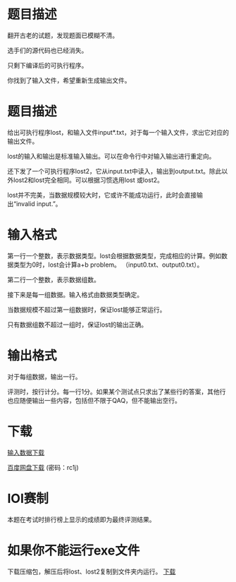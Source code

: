 # 题目描述

<p>翻开古老的试题，发现题面已模糊不清。</p>
<p>选手们的源代码也已经消失。</p>
<p>只剩下编译后的可执行程序。</p>
<p>你找到了输入文件，希望重新生成输出文件。</p>

# 题目描述


<p>给出可执行程序lost，和输入文件input*.txt，对于每一个输入文件，求出它对应的输出文件。</p>
<p>lost的输入和输出是标准输入输出。可以在命令行中对输入输出进行重定向。</p>
<p>还下发了一个可执行程序lost2，它从input.txt中读入，输出到output.txt。除此以外lost2和lost完全相同。可以根据习惯选用lost 或lost2。</p>
<p>lost并不完美，当数据规模较大时，它或许不能成功运行，此时会直接输出“invalid input.”。</p>

# 输入格式


<p>第一行一个整数，表示数据类型。lost会根据数据类型，完成相应的计算。例如数据类型为0时，lost会计算a+b problem。 （input0.txt、output0.txt）。</p>
<p>第二行一个整数，表示数据组数。</p>
<p>接下来是每一组数据。输入格式由数据类型确定。</p>
<p>当数据规模不超过第一组数据时，保证lost能够正常运行。</p>
<p>只有数据组数不超过一组时，保证lost的输出正确。</p>

# 输出格式


<p>对于每组数据，输出一行。</p>
<p>评测时，按行计分。每一行1分。如果某个测试点只求出了某些行的答案，其他行也应随便输出一些内容，包括但不限于QAQ，但不能输出空行。</p>

# 下载


<p><a href="/download.php?type=problem&amp;id=190">输入数据下载</a></p>
<p><a href="http://pan.baidu.com/s/1pLOSq9t">百度网盘下载</a> (密码：rc1j)</p>

# IOI赛制


<p>本题在考试时排行榜上显示的成绩即为最终评测结果。</p>

# 如果你不能运行exe文件


<p>下载压缩包，解压后将lost、lost2复制到文件夹内运行。
<a href="http://pan.baidu.com/s/1bphXM0Z">下载</a></p>
